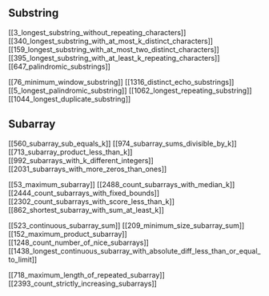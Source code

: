 

## Substring
[[3_longest_substring_without_repeating_characters]]
[[340_longest_substring_with_at_most_k_distinct_characters]]
[[159_longest_substring_with_at_most_two_distinct_characters]]
[[395_longest_substring_with_at_least_k_repeating_characters]]
[[647_palindromic_substrings]]

[[76_minimum_window_substring]]
[[1316_distinct_echo_substrings]]
[[5_longest_palindromic_substring]]
[[1062_longest_repeating_substring]]
[[1044_longest_duplicate_substring]]


## Subarray
[[560_subarray_sub_equals_k]]
[[974_subarray_sums_divisible_by_k]]
[[713_subarray_product_less_than_k]]
[[992_subarrays_with_k_different_integers]]
[[2031_subarrays_with_more_zeros_than_ones]]

[[53_maximum_subarray]]
[[2488_count_subarrays_with_median_k]]
[[2444_count_subarrays_with_fixed_bounds]]
[[2302_count_subarrays_with_score_less_than_k]]
[[862_shortest_subarray_with_sum_at_least_k]]

[[523_continuous_subarray_sum]]
[[209_minimum_size_subarray_sum]]
[[152_maximum_product_subarray]]
[[1248_count_number_of_nice_subarrays]]
[[1438_longest_continuous_subarray_with_absolute_diff_less_than_or_equal_to_limit]]

[[718_maximum_length_of_repeated_subarray]]
[[2393_count_strictly_increasing_subarrays]]
